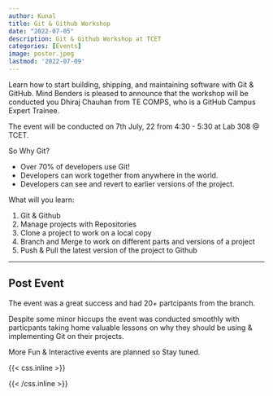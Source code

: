 ```yaml
---
author: Kunal
title: Git & Github Workshop
date: "2022-07-05"
description: Git & Github Workshop at TCET
categories: [Events]
image: poster.jpeg
lastmod: '2022-07-09'
---
```


Learn how to start building, shipping, and maintaining software with Git & GitHub. Mind Benders is pleased to announce that the workshop will be conducted you Dhiraj Chauhan from TE COMPS, who is a GitHub Campus Expert Trainee. 

The event will be conducted on 7th July, 22 from 4:30 - 5:30 at Lab 308 @ TCET.

So Why Git?
- Over 70% of developers use Git!
- Developers can work together from anywhere in the world.
- Developers can see and revert to earlier versions of the project.

What will you learn:
1. Git & Github
2. Manage projects with Repositories
3. Clone a project to work on a local copy
4. Branch and Merge to work on different parts and versions of a project
5. Push & Pull the latest version of the project to Github


***
## Post Event

The event was a great success and had 20+ partcipants from the branch. 

Despite some minor hiccups the event was conducted smoothly with particpants taking home valuable lessons on why they should be using & implementing Git on their projects. 

More Fun & Interactive events are planned so Stay tuned.


{{< css.inline >}}
<style>
.emojify {
	font-family: Apple Color Emoji, Segoe UI Emoji, NotoColorEmoji, Segoe UI Symbol, Android Emoji, EmojiSymbols;
	font-size: 2rem;
	vertical-align: middle;
}
@media screen and (max-width:650px) {
  .nowrap {
    display: block;
    margin: 25px 0;
  }
}
</style>
{{< /css.inline >}}
